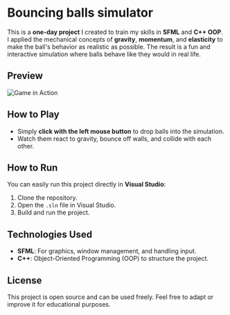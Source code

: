 # Bouncing balls simulator

This is a **one-day project** I created to train my skills in **SFML** and **C++ OOP**. I applied the mechanical concepts of **gravity**, **momentum**, and **elasticity** to make the ball's behavior as realistic as possible. The result is a fun and interactive simulation where balls behave like they would in real life.

## Preview

![Game in Action](./game.gif)

## How to Play
- Simply **click with the left mouse button** to drop balls into the simulation.
- Watch them react to gravity, bounce off walls, and collide with each other.

## How to Run

You can easily run this project directly in **Visual Studio**:

1. Clone the repository.
2. Open the `.sln` file in Visual Studio.
3. Build and run the project.

## Technologies Used

- **SFML**: For graphics, window management, and handling input.
- **C++**: Object-Oriented Programming (OOP) to structure the project.

## License

This project is open source and can be used freely. Feel free to adapt or improve it for educational purposes.